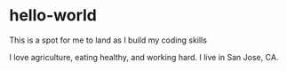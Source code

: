 # hello-world
This is a spot for me to land as I build my coding skills

I love agriculture, eating healthy, and working hard. I live in San Jose, CA.
